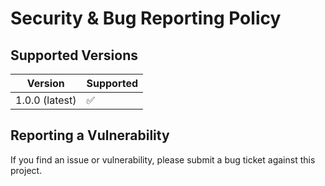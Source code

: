 # Security & Bug Reporting Policy

## Supported Versions

| Version | Supported          |
| ------- | ------------------ |
| 1.0.0 (latest)   | :white_check_mark: |

## Reporting a Vulnerability

If you find an issue or vulnerability, please submit a bug ticket against this project.
